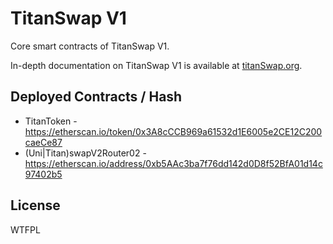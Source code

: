# TitanSwap V1

Core smart contracts of TitanSwap V1.

In-depth documentation on TitanSwap V1 is available at [titanSwap.org](https://titanSwap.org).

## Deployed Contracts / Hash

- TitanToken - https://etherscan.io/token/0x3A8cCCB969a61532d1E6005e2CE12C200caeCe87
- (Uni|Titan)swapV2Router02 - https://etherscan.io/address/0xb5AAc3ba7f76dd142d0D8f52BfA01d14c97402b5

## License

WTFPL

